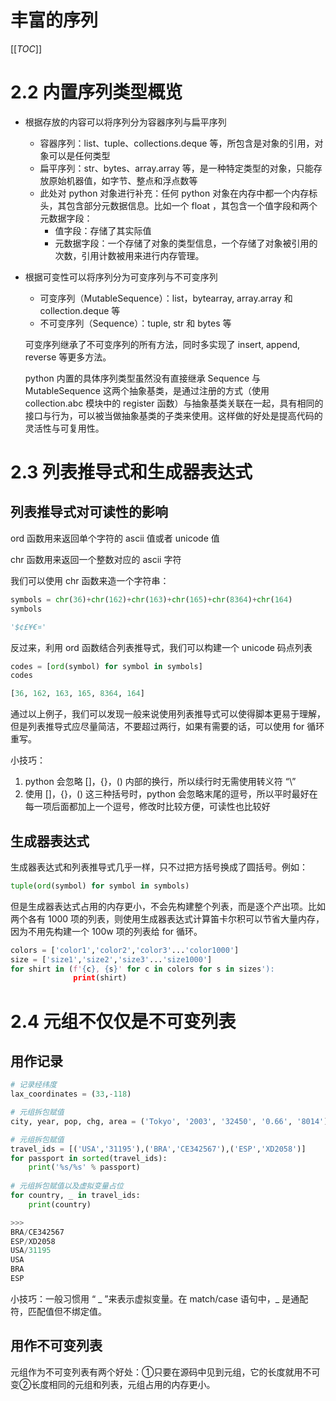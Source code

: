 # 丰富的序列

[[_TOC_]]

# 2.2 内置序列类型概览

* 根据存放的内容可以将序列分为容器序列与扁平序列
  * 容器序列：list、tuple、collections.deque 等，所包含是对象的引用，对象可以是任何类型
  * 扁平序列：str、bytes、array.array 等，是一种特定类型的对象，只能存放原始机器值，如字节、整点和浮点数等
  * 此处对 python 对象进行补充：任何 python 对象在内存中都一个内存标头，其包含部分元数据信息。比如一个 float ，其包含一个值字段和两个元数据字段：
    * 值字段：存储了其实际值
    * 元数据字段：一个存储了对象的类型信息，一个存储了对象被引用的次数，引用计数被用来进行内存管理。

* 根据可变性可以将序列分为可变序列与不可变序列

  * 可变序列（MutableSequence）：list，bytearray, array.array 和 collection.deque 等
  * 不可变序列（Sequence）：tuple, str 和 bytes 等

  可变序列继承了不可变序列的所有方法，同时多实现了 insert, append, reverse 等更多方法。

  python 内置的具体序列类型虽然没有直接继承 Sequence 与 MutableSequence 这两个抽象基类，是通过注册的方式（使用 collection.abc 模块中的 register 函数）与抽象基类关联在一起，具有相同的接口与行为，可以被当做抽象基类的子类来使用。这样做的好处是提高代码的灵活性与可复用性。

# 2.3 列表推导式和生成器表达式

## 列表推导式对可读性的影响

ord 函数用来返回单个字符的 ascii 值或者 unicode 值

chr 函数用来返回一个整数对应的 ascii 字符

我们可以使用 chr 函数来造一个字符串：

```python
symbols = chr(36)+chr(162)+chr(163)+chr(165)+chr(8364)+chr(164)
symbols

'$¢£¥€¤'
```

反过来，利用 ord 函数结合列表推导式，我们可以构建一个 unicode 码点列表

```python
codes = [ord(symbol) for symbol in symbols]
codes

[36, 162, 163, 165, 8364, 164]
```

通过以上例子，我们可以发现一般来说使用列表推导式可以使得脚本更易于理解，但是列表推导式应尽量简洁，不要超过两行，如果有需要的话，可以使用 for 循环重写。

小技巧：

1. python 会忽略 []，{}，() 内部的换行，所以续行时无需使用转义符 “\”
2. 使用  []，{}，()  这三种括号时，python 会忽略末尾的逗号，所以平时最好在每一项后面都加上一个逗号，修改时比较方便，可读性也比较好

## 生成器表达式

生成器表达式和列表推导式几乎一样，只不过把方括号换成了圆括号。例如：

```python
tuple(ord(symbol) for symbol in symbols)
```

但是生成器表达式占用的内存更小，不会先构建整个列表，而是逐个产出项。比如两个各有 1000 项的列表，则使用生成器表达式计算笛卡尔积可以节省大量内存，因为不用先构建一个 100w 项的列表给 for 循环。

```python
colors = ['color1','color2','color3'...'color1000']
size = ['size1','size2','size3'...'size1000']
for shirt in (f'{c}, {s}' for c in colors for s in sizes'):
              print(shirt)
```

# 2.4 元组不仅仅是不可变列表

## 用作记录

```python
# 记录经纬度
lax_coordinates = (33,-118)

# 元组拆包赋值
city, year, pop, chg, area = ('Tokyo', '2003', '32450', '0.66', '8014')

# 元组拆包赋值
travel_ids = [('USA','31195'),('BRA','CE342567'),('ESP','XD2058')]
for passport in sorted(travel_ids):
    print('%s/%s' % passport)
    
# 元组拆包赋值以及虚拟变量占位
for country, _ in travel_ids:
    print(country)

>>>   
BRA/CE342567
ESP/XD2058
USA/31195
USA
BRA
ESP

```

小技巧：一般习惯用 “ _ ”来表示虚拟变量。在 match/case 语句中，_ 是通配符，匹配值但不绑定值。

## 用作不可变列表

元组作为不可变列表有两个好处：①只要在源码中见到元组，它的长度就用不可变②长度相同的元组和列表，元组占用的内存更小。

